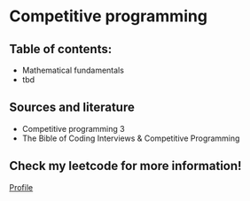 # Competitive programming

## Table of contents:
- Mathematical fundamentals
- tbd




## Sources and literature
- Competitive programming 3
- The Bible of Coding Interviews & Competitive Programming

## Check my leetcode for more information!
<a href="https://leetcode.com/kalyboros/" target="_blank">Profile</a>
